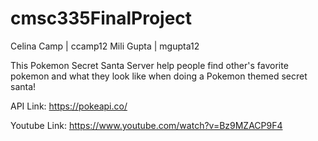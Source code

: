 # cmsc335FinalProject

Celina Camp | ccamp12
Mili Gupta | mgupta12

This Pokemon Secret Santa Server help people find other's favorite pokemon and what they look like when doing a Pokemon themed secret santa!

API Link: https://pokeapi.co/

Youtube Link: https://www.youtube.com/watch?v=Bz9MZACP9F4
